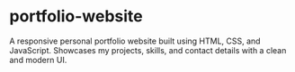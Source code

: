 # portfolio-website
A responsive personal portfolio website built using HTML, CSS, and JavaScript. Showcases my projects, skills, and contact details with a clean and modern UI.
